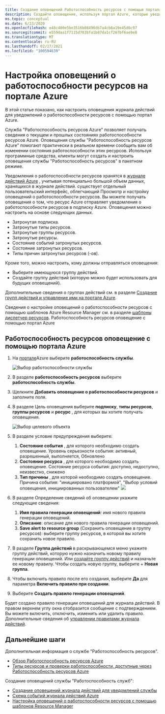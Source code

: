 ```yaml
---
title: Создание оповещений Работоспособность ресурсов с помощью портала Azure
description: Создайте оповещение, используя портал Azure, которые уведомляют Вас о том, что ресурсы Azure становятся недоступными.
ms.topic: conceptual
ms.date: 6/23/2020
ms.openlocfilehash: e48c400e5be3516b08496db7a4cb6a19e45d6c97
ms.sourcegitcommit: e559daa1f7115d703bfa1b87da1cf267bf6ae9e8
ms.translationtype: MT
ms.contentlocale: ru-RU
ms.lasthandoff: 02/17/2021
ms.locfileid: "100594639"
---
```

# <a name="configure-resource-health-alerts-using-azure-portal"></a>Настройка оповещений о работоспособности ресурсов на портале Azure

В этой статье показано, как настроить оповещения журнала действий для уведомлений о работоспособности ресурсов с помощью портал Azure.

Служба "Работоспособность ресурсов Azure" позволяет получать сведения о текущем и прошлых состояниях работоспособности ресурсов Azure. Оповещения службы "Работоспособность ресурсов Azure" помогают практически в реальном времени сообщить вам об изменении состояния работоспособности этих ресурсов. Используя программные средства, клиенты могут создать и настроить оповещения службы "Работоспособность ресурсов" в пакетном режиме.

Уведомления о работоспособности ресурсов хранятся в [журнале действий Azure](../azure-monitor/essentials/platform-logs-overview.md) , учитывая потенциально большой объем данных, хранящихся в журнале действий. существует отдельный пользовательский интерфейс, облегчающий Просмотр и настройку оповещений о работоспособности ресурсов.
Вы можете получать оповещения о том, что ресурс Azure отправляет уведомления о работоспособности ресурсов в подписку Azure. Оповещения можно настроить на основе следующих данных.

* Затронутая подписка.
* Затронутые типы ресурсов.
* Затронутые группы ресурсов.
* Затронутые ресурсы.
* Состояние событий затронутых ресурсов.
* Состояние затронутых ресурсов.
* Типы причин затронутых ресурсов (-ов).

Кроме того, можно настроить, кому должны отправляться оповещения:

* Выберите имеющуюся группу действий.
* Создайте группу действий (которую можно будет использовать для будущих оповещений).

Дополнительные сведения о группах действий см. в разделе [Создание групп действий и управление ими на портале Azure](../azure-monitor/alerts/action-groups.md).

Сведения о настройке оповещений о работоспособности ресурсов с помощью шаблонов Azure Resource Manager см. в разделе [шаблоны диспетчер ресурсов](./resource-health-alert-arm-template-guide.md).
Работоспособность ресурсов оповещение с помощью портал Azure

## <a name="resource-health-alert-using-azure-portal"></a>Работоспособность ресурсов оповещение с помощью портала Azure

1. На [портале](https://portal.azure.com/)Azure выберите **работоспособность службы**.

    ![Выбор работоспособности службы](./media/resource-health-alert-monitor-guide/service-health-selection.png)
2. В разделе **работоспособность ресурсов** выберите **работоспособность службы**.
3. Щелкните **Добавить оповещение о работоспособности ресурсов** и заполните поля.
4. В разделе Цель оповещения выберите **подписку**, **типы ресурсов**, **группы ресурсов** и **ресурс** , для которых вы хотите получать оповещения.

    ![Выбор целевого объекта](./media/resource-health-alert-monitor-guide/alert-target.png)

5. В разделе условие предупреждения выберите:
    1. **Состояние события** , для которого необходимо создать оповещение. Уровень серьезности события: активный, разрешенный, выполняется, Обновлено
    2. **Состояние ресурса** , для которого необходимо создать оповещение. Состояние ресурса события: доступно, недоступно, неизвестно, снижено
    3. **Тип причины** , для которой необходимо создать оповещение. Причина события: "инициировано платформой", "Выбор условий оповещения, инициированных пользователем" ![](./media/resource-health-alert-monitor-guide/alert-condition.png)
6. В разделе Определение сведений об оповещении укажите следующие сведения:
    1. **Имя правила генерации оповещений**: имя нового правила генерации оповещений.
    2. **Описание**: описание для нового правила генерации оповещений.
    3. **Save alert to resource group** (Сохранить оповещение в группу ресурсов): выберите группу ресурсов, в которой вы хотите сохранить новое правило.
7. В разделе **Группа действий** в раскрывающемся меню укажите группу действий, которую нужно назначить новому правилу генерации оповещений. Или [создайте группу действий](../azure-monitor/alerts/action-groups.md) и назначьте ее новому правилу. Чтобы создать новую группу, выберите + **Новая группа**.
8. Чтобы включить правило после его создания, выберите **Да** для параметра **Включить правило при создании**.
9. Выберите **Создать правило генерации оповещений**.

Будет создано правило генерации оповещений для журнала действий. В правом верхнем углу окна отобразится сообщение с подтверждением.
Вы можете включить, отключить, изменить или удалить правило. Дополнительные сведения об [управлении правилами журнала действий](../azure-monitor/alerts/alerts-activity-log.md#view-and-manage-in-the-azure-portal).

## <a name="next-steps"></a>Дальнейшие шаги

Дополнительная информация о службе "Работоспособность ресурсов".

* [Обзор Работоспособность ресурсов Azure](Resource-health-overview.md)
* [Типы ресурсов и проверки работоспособности, доступные через Работоспособность ресурсов Azure](resource-health-checks-resource-types.md)

Создание оповещений службы "Работоспособность служб":

* [Создание оповещений журнала действий для уведомлений службы](./alerts-activity-log-service-notifications-portal.md) 
* [Схема событий журнала действий Azure](../azure-monitor/essentials/activity-log-schema.md)
* [Настройка оповещений о работоспособности ресурсов с помощью шаблонов Resource Manager](./resource-health-alert-arm-template-guide.md)
